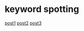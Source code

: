 # keyword spotting #
[post1](http://practicalcryptography.com/miscellaneous/machine-learning/guide-mel-frequency-cepstral-coefficients-mfccs/)
[post2](https://jonathan-hui.medium.com/speech-recognition-feature-extraction-mfcc-plp-5455f5a69dd9)
[post3](https://jonathan-hui.medium.com/speech-recognition-phonetics-d761ea1710c0)
